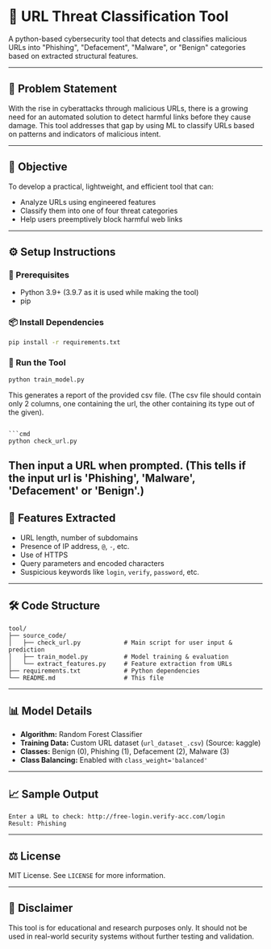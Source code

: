 # 🔐 URL Threat Classification Tool

A python-based cybersecurity tool that detects and classifies malicious URLs into "Phishing", "Defacement", "Malware", or "Benign" categories based on extracted structural features.

---

## 📌 Problem Statement

With the rise in cyberattacks through malicious URLs, there is a growing need for an automated solution to detect harmful links before they cause damage. This tool addresses that gap by using ML to classify URLs based on patterns and indicators of malicious intent.

---

## 🎯 Objective

To develop a practical, lightweight, and efficient tool that can:
- Analyze URLs using engineered features
- Classify them into one of four threat categories
- Help users preemptively block harmful web links

---

## ⚙️ Setup Instructions

### 🔧 Prerequisites
- Python 3.9+ (3.9.7 as it is used while making the tool)
- pip

### 📦 Install Dependencies
```cmd
pip install -r requirements.txt
```

### 🚀 Run the Tool
```cmd
python train_model.py
```
This generates a report of the provided csv file.
(The csv file should contain only 2 columns,
one containing the url,
the other containing its type out of the given).
```

```cmd
python check_url.py
```
Then input a URL when prompted.
(This tells if the input url is 'Phishing', 'Malware', 'Defacement' or 'Benign'.)
---

## 🧠 Features Extracted
- URL length, number of subdomains
- Presence of IP address, `@`, `-`, etc.
- Use of HTTPS
- Query parameters and encoded characters
- Suspicious keywords like `login`, `verify`, `password`, etc.

---

## 🛠 Code Structure

```
tool/
├── source_code/
│   ├── check_url.py            # Main script for user input & prediction
│   ├── train_model.py          # Model training & evaluation
│   └── extract_features.py     # Feature extraction from URLs
├── requirements.txt            # Python dependencies
└── README.md                   # This file
```

---

## 📊 Model Details

- **Algorithm:** Random Forest Classifier  
- **Training Data:** Custom URL dataset (`url_dataset_.csv`)
    (Source: kaggle)
- **Classes:** Benign (0), Phishing (1), Defacement (2), Malware (3)  
- **Class Balancing:** Enabled with `class_weight='balanced'`

---

## 📈 Sample Output

```
Enter a URL to check: http://free-login.verify-acc.com/login
Result: Phishing
```

---

## ⚖️ License

MIT License. See `LICENSE` for more information.

---

## 📌 Disclaimer

This tool is for educational and research purposes only. It should not be used in real-world security systems without further testing and validation.
